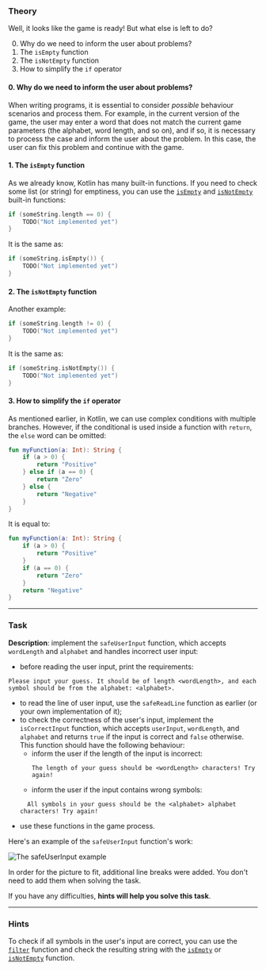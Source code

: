 ### Theory

Well, it looks like the game is ready! But what else is left to do?

0. Why do we need to inform the user about problems?
1. The `isEmpty` function
2. The `isNotEmpty` function
3. How to simplify the `if` operator

#### 0. Why do we need to inform the user about problems?

When writing programs, it is essential to consider _possible_ behaviour 
scenarios and process them. For example, in the current version of the game, 
the user may enter a word that does not match the current game parameters 
(the alphabet, word length, and so on), and if so, it is necessary to process 
the case and inform the user about the problem. 
In this case, the user can fix this problem and continue with the game.

#### 1. The `isEmpty` function

As we already know, Kotlin has many built-in functions. 
If you need to check some list (or string) for emptiness, 
you can use the [`isEmpty`](https://kotlinlang.org/api/latest/jvm/stdlib/kotlin.collections/is-empty.html) and [`isNotEmpty`](https://kotlinlang.org/api/latest/jvm/stdlib/kotlin.collections/is-not-empty.html) built-in functions:
```kotlin
if (someString.length == 0) {
    TODO("Not implemented yet")
}
```
It is the same as: 
```kotlin
if (someString.isEmpty()) {
    TODO("Not implemented yet")
}
```

#### 2. The `isNotEmpty` function

Another example: 
```kotlin
if (someString.length != 0) {
    TODO("Not implemented yet")
}
```
It is the same as:
```kotlin
if (someString.isNotEmpty()) {
    TODO("Not implemented yet")
}
```

#### 3. How to simplify the `if` operator

As mentioned earlier, in Kotlin, we can use complex conditions with multiple branches. 
However, if the conditional is used inside a function with `return`, 
the `else` word can be omitted:
```kotlin
fun myFunction(a: Int): String {
    if (a > 0) {
        return "Positive"
    } else if (a == 0) {
        return "Zero"
    } else {
        return "Negative"
    }
}
```
It is equal to:
```kotlin
fun myFunction(a: Int): String {
    if (a > 0) {
        return "Positive"
    }
    if (a == 0) {
        return "Zero"
    }
    return "Negative"
}
```
___

### Task

**Description**: implement the `safeUserInput` function, which accepts `wordLength` and `alphabet`
and handles incorrect user input:

- before reading the user input, print the requirements: 

```text
Please input your guess. It should be of length <wordLength>, and each symbol should be from the alphabet: <alphabet>.
```
- to read the line of user input, use the `safeReadLine` function as earlier (or your own implementation of it);
- to check the correctness of the user's input, implement the `isCorrectInput` function, 
which accepts `userInput`, `wordLength`, and `alphabet` and returns `true` if the input is correct and `false` otherwise. 
This function should have the following behaviour:
  - inform the user if the length of the input is incorrect:
    ```text
    The length of your guess should be <wordLength> characters! Try again!
    ```
  - inform the user if the input contains wrong symbols:
  ```text
    All symbols in your guess should be the <alphabet> alphabet characters! Try again!
    ```
- use these functions in the game process.

Here's an example of the `safeUserInput` function's work:

![The safeUserInput example](../../utils/src/main/resources/images/part1/warmup/safe_user_input.gif "The safeUserInput example")

In order for the picture to fit, additional line breaks were added.
You don't need to add them when solving the task.

If you have any difficulties, **hints will help you solve this task**.

----

### Hints

<div class="hint" title="Several built-in functions">
  To check if all symbols in the user's input are correct, you 
  can use the <a href="https://kotlinlang.org/api/latest/jvm/stdlib/kotlin.collections/filter.html"><code>filter</code></a> 
function and check the resulting string with the 
  <a href="https://kotlinlang.org/api/latest/jvm/stdlib/kotlin.collections/is-empty.html"><code>isEmpty</code></a> or 
  <a href="https://kotlinlang.org/api/latest/jvm/stdlib/kotlin.collections/is-not-empty.html"><code>isNotEmpty</code></a>
    function.
</div>
